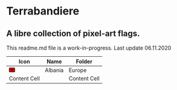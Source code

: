 # Terrabandiere
## A libre collection of pixel-art flags.

This readme.md file is a work-in-progress. Last update 06.11.2020


| Icon          | Name          | Folder        |
| ------------- | ------------- | ------------- |
| ![Albania](https://github.com/avreference/terrabandiere/blob/main/europe/albania.png)  | Albania       | Europe        |
| Content Cell  |               | Content Cell  |
